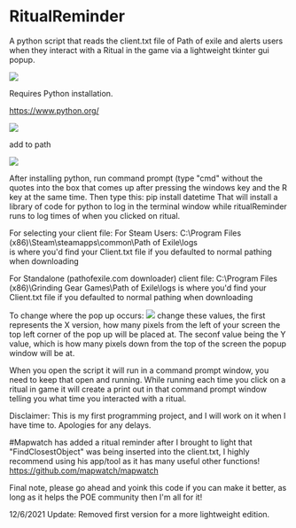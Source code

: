 # RitualReminder
A python script that reads the client.txt file of Path of exile and alerts users when they interact with a Ritual in the game via a lightweight tkinter gui popup. 

<img src="https://i.imgur.com/9rokc1S.jpg">

Requires Python installation. 

https://www.python.org/

<img src="https://i.imgur.com/vsYRM5J.png">

add to path

<img src="https://i.imgur.com/zzgJElV.png">

After installing python, run command prompt (type "cmd" without the quotes into the box that comes up after pressing the windows key and the R key at the same time. Then type this: pip install datetime
That will install a library of code for python to log in the terminal window while ritualReminder runs to log times of when you clicked on ritual.

For selecting your client file:
For Steam Users:
C:\Program Files (x86)\Steam\steamapps\common\Path of Exile\logs\
is where you'd find your Client.txt file if you defaulted to normal pathing when downloading

For Standalone (pathofexile.com downloader) client file:
C:\Program Files (x86)\Grinding Gear Games\Path of Exile\logs
is where you'd find your Client.txt file if you defaulted to normal pathing when downloading

To change where the pop up occurs:
<img src="https://i.imgur.com/OXPNdct.png">
change these values, the first represents the X version, how many pixels from the left of your screen the top left corner of the pop up will be placed at. The seconf value being the Y value, which is how many pixels down from the top of the screen the popup window will be at.

When you open the script it will run in a command prompt window, you need to keep that open and running. While running each time you click on a ritual in game it will create a print out in that command prompt window telling you what time you interacted with a ritual.


Disclaimer: This is my first programming project, and I will work on it when I have time to. Apologies for any delays.

#Mapwatch has added a ritual reminder after I brought to light that "FindClosestObject" was being inserted into the client.txt, I highly recommend using his app/tool as it has many useful other functions! https://github.com/mapwatch/mapwatch 


Final note, please go ahead and yoink this code if you can make it better, as long as it helps the POE community then I'm all for it!

12/6/2021 Update: Removed first version for a more lightweight edition.
